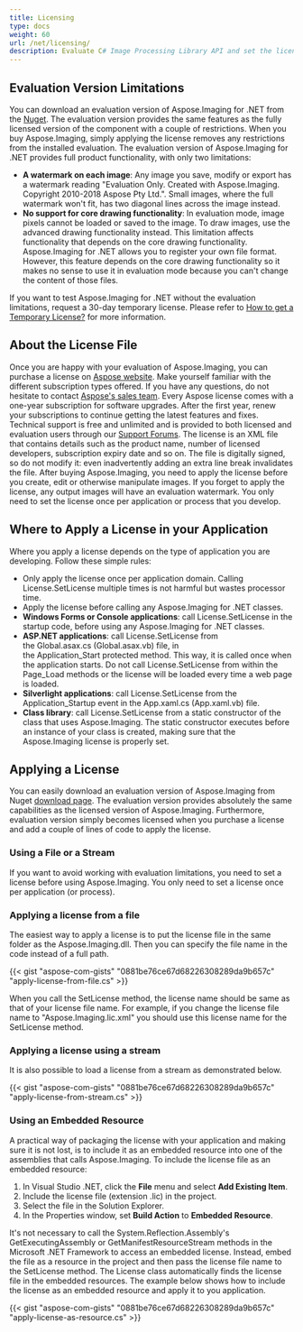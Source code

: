 ```yaml
---
title: Licensing
type: docs
weight: 60
url: /net/licensing/
description: Evaluate C# Image Processing Library API and set the license using File or Stream. Applying the license removes any restrictions from the evaluation version.
---
```


## **Evaluation Version Limitations**
You can download an evaluation version of Aspose.Imaging for .NET from the [Nuget](https://www.nuget.org/packages/Aspose.Imaging/). The evaluation version provides the same features as the fully licensed version of the component with a couple of restrictions. When you buy Aspose.Imaging, simply applying the license removes any restrictions from the installed evaluation. The evaluation version of Aspose.Imaging for .NET provides full product functionality, with only two limitations:

- **A watermark on each image**: Any image you save, modify or export has a watermark reading "Evaluation Only. Created with Aspose.Imaging. Copyright 2010-2018 Aspose Pty Ltd.". Small images, where the full watermark won't fit, has two diagonal lines across the image instead.
- **No support for core drawing functionality**: In evaluation mode, image pixels cannot be loaded or saved to the image. To draw images, use the advanced drawing functionality instead. This limitation affects functionality that depends on the core drawing functionality. Aspose.Imaging for .NET allows you to register your own file format. However, this feature depends on the core drawing functionality so it makes no sense to use it in evaluation mode because you can't change the content of those files.

If you want to test Aspose.Imaging for .NET without the evaluation limitations, request a 30-day temporary license. Please refer to [How to get a Temporary License?](https://purchase.aspose.com/buy) for more information.
## **About the License File**
Once you are happy with your evaluation of Aspose.Imaging, you can purchase a license on [Aspose website](https://purchase.aspose.com/buy). Make yourself familiar with the different subscription types offered. If you have any questions, do not hesitate to contact [Aspose's sales team](https://about.aspose.com/contact). Every Aspose license comes with a one-year subscription for software upgrades. After the first year, renew your subscriptions to continue getting the latest features and fixes. Technical support is free and unlimited and is provided to both licensed and evaluation users through our [Support Forums](https://forum.aspose.com/). The license is an XML file that contains details such as the product name, number of licensed developers, subscription expiry date and so on. The file is digitally signed, so do not modify it: even inadvertently adding an extra line break invalidates the file. After buying Aspose.Imaging, you need to apply the license before you create, edit or otherwise manipulate images. If you forget to apply the license, any output images will have an evaluation watermark. You only need to set the license once per application or process that you develop.
## **Where to Apply a License in your Application**
Where you apply a license depends on the type of application you are developing. Follow these simple rules:

- Only apply the license once per application domain. Calling License.SetLicense multiple times is not harmful but wastes processor time.
- Apply the license before calling any Aspose.Imaging for .NET classes.
- **Windows Forms or Console applications**: call License.SetLicense in the startup code, before using any Aspose.Imaging for .NET classes.
- **ASP.NET applications**: call License.SetLicense from the Global.asax.cs (Global.asax.vb) file, in the Application_Start protected method. This way, it is called once when the application starts. Do not call License.SetLicense from within the Page_Load methods or the license will be loaded every time a web page is loaded.
- **Silverlight applications**: call License.SetLicense from the Application_Startup event in the App.xaml.cs (App.xaml.vb) file.
- **Class library**: call License.SetLicense from a static constructor of the class that uses Aspose.Imaging. The static constructor executes before an instance of your class is created, making sure that the Aspose.Imaging license is properly set.
## **Applying a License**
You can easily download an evaluation version of Aspose.Imaging from Nuget [download page](https://www.nuget.org/packages/Aspose.Imaging/). The evaluation version provides absolutely the same capabilities as the licensed version of Aspose.Imaging. Furthermore, evaluation version simply becomes licensed when you purchase a license and add a couple of lines of code to apply the license.
### **Using a File or a Stream**
If you want to avoid working with evaluation limitations, you need to set a license before using Aspose.Imaging. You only need to set a license once per application (or process).
### **Applying a license from a file**
The easiest way to apply a license is to put the license file in the same folder as the Aspose.Imaging.dll. Then you can specify the file name in the code instead of a full path.

{{< gist "aspose-com-gists" "0881be76ce67d68226308289da9b657c" "apply-license-from-file.cs" >}}

When you call the SetLicense method, the license name should be same as that of your license file name. For example, if you change the license file name to "Aspose.Imaging.lic.xml" you should use this license name for the SetLicense method.
### **Applying a license using a stream**
It is also possible to load a license from a stream as demonstrated below.

{{< gist "aspose-com-gists" "0881be76ce67d68226308289da9b657c" "apply-license-from-stream.cs" >}}

### **Using an Embedded Resource**
A practical way of packaging the license with your application and making sure it is not lost, is to include it as an embedded resource into one of the assemblies that calls Aspose.Imaging. To include the license file as an embedded resource:

1. In Visual Studio .NET, click the **File** menu and select **Add Existing Item**.
1. Include the license file (extension .lic) in the project.
1. Select the file in the Solution Explorer.
1. In the Properties window, set **Build Action** to **Embedded Resource**.

It's not necessary to call the System.Reflection.Assembly's GetExecutingAssembly or GetManifestResourceStream methods in the Microsoft .NET Framework to access an embedded license. Instead, embed the file as a resource in the project and then pass the license file name to the SetLicense method. The License class automatically finds the license file in the embedded resources. The example below shows how to include the license as an embedded resource and apply it to you application.

{{< gist "aspose-com-gists" "0881be76ce67d68226308289da9b657c" "apply-license-as-resource.cs" >}}




